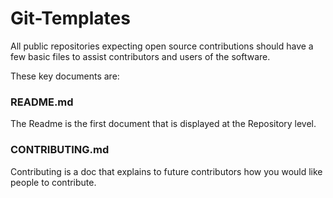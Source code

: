 # Git-Templates
All public repositories expecting open source contributions should have a few basic files to assist contributors and users of the software.


These key documents are:

### README.md

The Readme is the first document that is displayed at the Repository level. 

### CONTRIBUTING.md

Contributing is a doc that explains to future contributors how you would like people to contribute.
